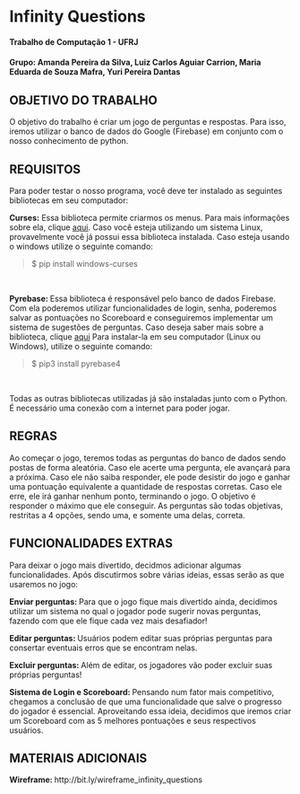 <H1> Infinity Questions </H1>
<H4> Trabalho de Computação 1 - UFRJ </H4>
<H4> Grupo: Amanda Pereira da Silva, Luiz Carlos Aguiar Carrion, Maria Eduarda de Souza Mafra, Yuri Pereira Dantas </H4>

<H2> OBJETIVO DO TRABALHO </H2>
<p>O objetivo do trabalho é criar um jogo de perguntas e respostas. Para isso, iremos utilizar o banco de dados do Google (Firebase) em conjunto com o nosso conhecimento de python.</p>

<H2> REQUISITOS </H2>
<p> Para poder testar o nosso programa, você deve ter instalado as seguintes
	bibliotecas em seu computador:

<b>Curses:</b> Essa biblioteca permite criarmos os menus. Para mais informações sobre ela, clique <a href = "https://github.com/zephyrproject-rtos/windows-curses">aqui</a>. Caso você esteja utilizando um sistema Linux, provavelmente você já
 possui essa biblioteca instalada. Caso esteja usando o windows utilize o seguinte comando:</p>

<blockquote> $ pip install windows-curses </blockquote>
<br>

<p><b> Pyrebase: </b>Essa biblioteca é responsável pelo banco de dados Firebase. Com ela poderemos utilizar funcionalidades de login, senha, poderemos salvar as pontuações no Scoreboard e conseguiremos implementar um sistema de sugestões de perguntas. Caso deseja saber mais sobre a biblioteca, clique <a href="https://github.com/thisbejim/Pyrebase">aqui</a> Para instalar-la em seu computador (Linux ou Windows), utilize o seguinte comando:</p>

<blockquote> $ pip3 install pyrebase4 </blockquote>
<br>

<p> Todas as outras bibliotecas utilizadas já são instaladas junto com o Python. É necessário uma conexão com a internet para poder jogar.</p>

<H2> REGRAS </H2>
<p> Ao começar o jogo, teremos todas as perguntas do banco de dados sendo postas de forma aleatória. Caso ele acerte uma pergunta, ele avançará para a próxima. Caso ele não saiba responder, ele pode desistir do jogo e ganhar uma pontuação equivalente a quantidade de respostas corretas. Caso ele erre, ele irá ganhar nenhum ponto, terminando o jogo. O objetivo é responder o máximo que ele conseguir. As perguntas são todas objetivas, restritas a 4 opções, sendo uma, e somente uma delas, correta.</p>

<H2> FUNCIONALIDADES EXTRAS </H2>
<p> Para deixar o jogo mais divertido, decidmos adicionar algumas funcionalidades. Após discutirmos sobre várias ideias, essas serão as que usaremos no jogo:<br>

<b> Enviar perguntas: </b> Para que o jogo fique mais divertido ainda, decidimos utilizar um sistema no qual o jogador pode sugerir novas perguntas, fazendo com que ele fique cada vez mais desafiador!

<b> Editar perguntas: </b> Usuários podem editar suas próprias perguntas para consertar eventuais erros que se encontram nelas.

<b> Excluir perguntas: </b> Além de editar, os jogadores vão poder excluir suas próprias perguntas!

<b> Sistema de Login e Scoreboard: </b> Pensando num fator mais competitivo, chegamos a conclusão de que uma funcionalidade que salve o progresso do jogador é essencial. Aproveitando essa ideia, decidimos que iremos criar um Scoreboard com as 5 melhores pontuações e seus respectivos usuários.</p>

<H2> MATERIAIS ADICIONAIS </H2>
<p><b> Wireframe: </b>http://bit.ly/wireframe_infinity_questions</p>
